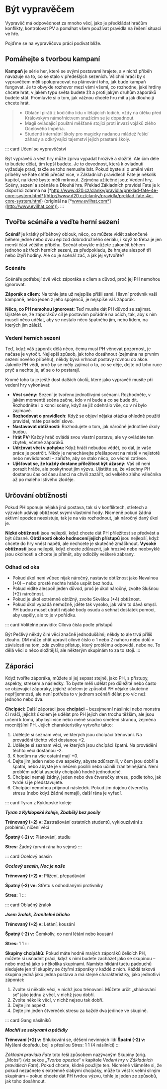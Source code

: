 # Být vypravěčem

Vypravěč má odpovědnost za mnoho věcí, jako je předkládat hráčům konflikty, kontrolovat PV a pomáhat všem používat pravidla na řešení situací ve hře. 

Pojďme se na vypravěčovu práci podívat blíže.


## Pomáhejte s tvorbou kampaní

**Kampaň** je série her, které se svými postavami hrajete, a v nichž příběh navazuje na to, co se stalo v předešlých sezeních. Všichni hráči by s vypravěčem měli spolupracovat na plánování toho, jak bude kampaň fungovat. Je to obvykle rozhovor mezi vámi všemi, co rozhodne, jaké hrdiny chcete hrát, v jakém typu světa budete žít a proti jakým druhům záporáků budete stát. Promluvte si o tom, jak vážnou chcete hru mít a jak dlouho ji chcete hrát.

> * Oblační piráti z kočičího lidu v létajících lodích, vždy na útěku před Královským námořnictvem snažícím se je dopadnout.
> * Magii ovládající pouštní měšťané stojící proti invazi vojáků zlého Ocelového Impéria.
> * Studenti internátní školy pro magicky nadanou mládež řešící záhady a odkrývající tajemství jejich prastaré školy.

::: card Učení se vypravěčství

Být vypravěč a vést hry může zprvu vypadat hrozivě a složitě. Ale čím déle to budete dělat, tím lepší budete. Je to dovednost, která k ovládnutí vyžaduje praxi, takže se toho nemusíte bát. Pokud byste si o umění vést příběhy ve Fate chtěli přečíst více, v Základních pravidlech Fate je několik kapitol, na které byste měli mrknout. Zejména užitečné jsou: Vedení hry, Scény, sezení a scénáře a Dlouhá hra. Překlad Základních pravidel Fate je k dispozici zdarma na [*http://www.d20.cz/clanky/pravidla/preklad-fate-4e-core-system.html*](http://www.d20.cz/clanky/pravidla/preklad-fate-4e-core-system.html) (originál na [*www.evilhat.com*](http://www.evilhat.com)).
:::



## Tvořte scénáře a veďte herní sezení

**Scénář** je krátký příběhový oblouk, něco, co můžete vidět zakončené během jedné nebo dvou epizod dobrodružného seriálu, i když to třeba je jen menší část většího příběhu. Scénář obvykle můžete zakončit během jednoho až třech herních sezení, za předpokladu, že hrajete alespoň tři nebo čtyři hodiny. Ale co je scénář zač, a jak jej vytvoříte?


### Scénáře

Scénáře potřebují dvě věci: záporáka s cílem a důvod, proč jej PH nemohou ignorovat. 

**Záporák s cílem:** Na tohle jste už nejspíše přišli sami. Hlavní protivník vaší kampaně, nebo jeden z jeho spojenců, je nejspíše váš záporák. 

**Něco, co PH nemohou ignorovat:** Teď musíte dát PH důvod se zajímat. Ujistěte se, že záporákův cíl je postavám pořádně na očích, tak, aby s ním museli něco udělat, aby se nestalo něco špatného jim, nebo lidem, na kterých jim záleží. 


### Vedení herních sezení

Teď, když váš záporák dělá něco, čemu musí PH věnovat pozornost, je načase je vytočit. Nejlepší způsob, jak toho dosáhnout (zejména na prvním sezení nového příběhu), někdy bývá vrhnout postavy rovnou do akce. Jakmile PH vědí, proč by se měly zajímat o to, co se děje, dejte od toho ruce pryč a nechte je, ať se o to postarají.

Kromě toho tu je ještě dost dalších úkolů, které jako vypravěč musíte při vedení hry vykonávat:

* **Vést scény:** Sezení je tvořeno jednotlivými scénami. Rozhodněte, v jakém momentě scéna začne, kdo v ní bude a co se bude dít. Rozhodněte i o konci scény, když se již odehrálo vše, co v ní bylo zajímavé.  
* **Rozhodovat o pravidlech:** Když se objeví nějaká otázka ohledně použití pravidel, máte poslední slovo.
* **Nastavovat obtížnosti:** Rozhodujete o tom, jak náročné jednotlivé úkoly budou.
* **Hrát PV:** Každý hráč ovládá svou vlastní postavu, ale vy ovládáte ten zbytek, včetně záporáků.
* **Udržovat věci v pohybu:** Když hráči nebudou vědět, co dál, je vaše práce je postrčit. Nikdy je nenechávejte přešlapovat na místě v nejistotě nebo nevědomosti – zařiďte, aby se stalo něco, co věcmi zatřese. 
* **Ujišťovat se, že každý dostane příležitost být úžasný:** Váš cíl není porazit hráče, ale poskytnout jim výzvu. Ujistěte se, že všechny PH dostanou čas od času šanci na chvíli zazářit, od velkého zlého válečníka až po malého lstivého zloděje. 


## Určování obtížností

Pokud PH oponuje nějaká jiná postava, tak si v konfliktech, střetech a výzvách udávají obtížnost svými vlastními hody. Nicméně pokud žádná aktivní opozice neexistuje, tak je na vás rozhodnout, jak náročný daný úkol je. 

**Nízké obtížnosti** jsou nejlepší, když chcete dát PH příležitost se předvést a být úžasné. **Obtížnosti okolo hodnocení jejich přístupů** jsou nejlepší, když chcete do hry vnést napětí, ale nechcete je skutečně zmáčknout. **Vysoké obtížnosti** jsou nejlepší, když chcete zdůraznit, jak hrozivé nebo neobvyklé jsou okolnosti a chcete je přimět, aby odložily veškeré zábrany. 

### Odhad od oka

* Pokud úkol není vůbec nijak náročný, nastavte obtížnost jako Nevalnou (+0) – nebo prostě nechte hráče uspět bez hodu.
* Pokud vidíte alespoň jeden důvod, proč je úkol náročný, zvolte Slušnou (+2) náročnost.
* Pokud je úkol extrémně obtížný, zvolte Skvělou (+4) obtížnost.
* Pokud úkol vypadá nemožně, jděte tak vysoko, jak vám to dává smysl. PH budou muset utratit nějaké body osudu a sehnat dostatek pomoci, aby uspěly, ale to je v pořádku.

::: card Volitelné pravidlo: Cílová čísla podle přístupů

Být Pečlivý někdy činí věci značně jednoduššími; někdy to ale trvá příliš dlouho. DM může chtít upravit cílové číslo o 1 nebo 2 nahoru nebo dolů v závislosti na tom, zda zvolíte přístup, který problému odpovídá, nebo ne. To dělá věci o něco složitější, ale některým skupinám to za to stojí.
:::


## Záporáci

Když tvoříte záporáka, můžete si jej sepsat stejně, jako PH, s přístupy, aspekty, stresem a následky. To byste měli udělat pro důležité nebo často se objevující záporáky, jejichž účelem je způsobit PH nějaké skutečné nepříjemnosti, ale není potřeba to v jednom scénáři dělat pro víc než jednoho nebo dva. 

**Chcípáci:** Další záporáci jsou **chcípáci** – bezejmenní násilníci nebo monstra či rváči, jejichž úkolem je udělat pro PH jejich den trochu těžším, ale jsou určeni k tomu, aby byli více nebo méně snadno smeteni stranou, zejména mocnějšími PH. Jejich charakteristiky vytvořte takto:

1. Udělejte si seznam věcí, ve kterých jsou chcípáci trénovaní. Na provádění těchto věcí dostanou +2. 
2. Udělejte si seznam věcí, ve kterých jsou chcípáci špatní. Na provádění těchto věcí dostanou -2. 
3. K hodům na vše ostatní mají +0.
4. Dejte jim jeden nebo dva aspekty, abyste zdůraznili, v čem jsou dobří a špatní, nebo abyste je v něčem posílili nebo učinili zranitelnějšími. Není problém udělat aspekty chcípáků hodně jednoduché.
5. Chcípáci nemají žádný, jeden nebo dva čtverečky stresu, podle toho, jak tvrdé si je představujete.
6. Chcípáci nemohou přijmout následek. Pokud jim dojdou čtverečky stresu (nebo když žádné nemají), další rána je vyřadí. 

::: card Tyran z Kyklopské koleje

***Tyran z Kyklopské koleje, Zbabělý bez posily***

**Trénovaný (+2) v:** Zastrašování ostatních studentů, vyklouzávání z problémů, ničení věcí

**Špatný (-2) v:** Plánování, studiu

**Stres:** Žádný (první rána ho sejme) 
:::


::: card Ocelový asasin

***Ocelový asasin, Noc je naše***

**Trénovaný (+2) v:** Plížení, přepadávání

**Špatný (-2) ve:** Střetu s odhodlanými protivníky

**Stres:** <span class="fate-font">1</span>
:::


::: card Oblačný žralok

***Jsem žralok, Zranitelné břicho***

**Trénovaný (+2) v:** Létání, kousání

**Špatný (-2) v:** Čemkoliv, co není létání nebo kousání

**Stres:** <span class="fate-font">1</span> <span class="fate-font">1</span>
:::


**Skupiny chcípáků:** Pokud máte hodně malých záporáků čelících PH, můžete si usnadnit práci, když s nimi budete zacházet jako se skupinou – nebo možná jako s několika skupinami. Namísto hlídání tuctu padouchů sledujete jen tři skupiny se čtyřmi záporáky v každé z nich. Každá taková skupina jedná jako jedna postava a má stejné charakteristiky, jako jednotliví záporáci:

1. Zvolte si několik věcí, v nichž jsou trénovaní. Můžete určit „shlukování se“ jako jednu z věcí, v nichž jsou dobří.
2. Zvolte několik věcí, v nichž nejsou tak dobří.
3. Dejte jim aspekt.
4. Dejte jim jeden čtvereček stresu za každé dva jedince ve skupině. 

::: card Gang násilníků

***Machři se sekyrami a páčidly***

**Trénovaní (+2) v:** Shlukování se, děšení nevinných lidí
**Špatní (-2) v:** Myšlení dopředu, boji s přesilou
Stres:  <span class="fate-font">1</span> <span class="fate-font">1</span> (4 násilníci)
:::

*Základní pravidla Fate* toto řeší způsobem nazývaným Skupiny (orig. „Mobs“) (viz sekce *„Tvorba opozice“* v kapitole *Vedení hry* v *Základních pravidlech Fate*). Pokud chcete, klidně použijte ten. Nicméně všimněte si, že pokud nezačnete s extrémně slabými chcípáky, může to vést k velmi silným skupinám – pokud chcete dát PH tvrdou výzvu, tohle je jeden ze způsobů, jak toho dosáhnout.
